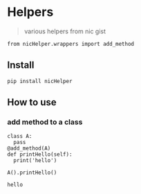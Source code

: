 # Helpers
> various helpers from nic gist


```
from nicHelper.wrappers import add_method
```

## Install

`pip install nicHelper`

## How to use

### add method to a class

```
class A:
  pass
@add_method(A)
def printHello(self):
  print('hello')

A().printHello()
```

    hello

